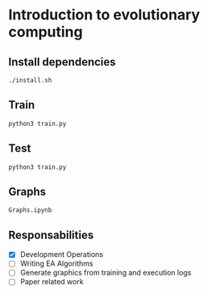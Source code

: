 # Introduction to evolutionary computing

## Install dependencies

```
./install.sh
```

## Train

```
python3 train.py
```

## Test

```
python3 train.py
```

## Graphs

```
Graphs.ipynb
```

## Responsabilities

- [X] Development Operations
- [ ] Writing EA Algorithms
- [ ] Generate graphics from training and execution logs
- [ ] Paper related work
